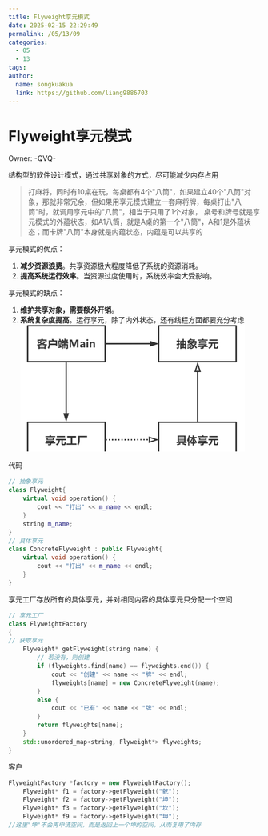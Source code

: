 ```yaml
---
title: Flyweight享元模式
date: 2025-02-15 22:29:49
permalink: /05/13/09
categories: 
  - 05
  - 13
tags: 
author:
  name: songkuakua
  link: https://github.com/liang9886703
---
```

# Flyweight享元模式

Owner: -QVQ-

结构型的软件设计模式，通过共享对象的方式，尽可能减少内存占用

> 打麻将，同时有10桌在玩，每桌都有4个"八筒"，如果建立40个"八筒"对象，那就非常冗余，但如果用享元模式建立一套麻将牌，每桌打出"八筒"时，就调用享元中的"八筒"，相当于只用了1个对象，
桌号和牌号就是享元模式的外蕴状态，如A1八筒，就是A桌的第一个"八筒"，A和1是外蕴状态；而卡牌"八筒"本身就是内蕴状态，内蕴是可以共享的
> 

享元模式的优点：

1. **减少资源浪费**。共享资源极大程度降低了系统的资源消耗。
2. **提高系统运行效率**。当资源过度使用时，系统效率会大受影响。

享元模式的缺点：

1. **维护共享对象，需要额外开销**。
2. **系统复杂度提高**。运行享元，除了内外状态，还有线程方面都要充分考虑
![Untitled](./pic24.png)

代码

```cpp
// 抽象享元
class Flyweight{
	virtual void operation() {
		cout << "打出" << m_name << endl;
	}
	string m_name;
}
// 具体享元
class ConcreteFlyweight : public Flyweight{
	virtual void operation() {
		cout << "打出" << m_name << endl;
	}
}

```

享元工厂存放所有的具体享元，并对相同内容的具体享元只分配一个空间

```cpp
// 享元工厂
class FlyweightFactory 
{
// 获取享元
	Flyweight* getFlyweight(string name) {
		// 若没有，则创建
		if (flyweights.find(name) == flyweights.end()) {
			cout << "创建" << name << "牌" << endl;
			flyweights[name] = new ConcreteFlyweight(name);
		}
		else {
			cout << "已有" << name << "牌" << endl;
		}
		return flyweights[name];
	}
	std::unordered_map<string, Flyweight*> flyweights;
}

```

客户

```cpp
FlyweightFactory *factory = new FlyweightFactory();
	Flyweight* f1 = factory->getFlyweight("乾");
	Flyweight* f2 = factory->getFlyweight("坤");
	Flyweight* f3 = factory->getFlyweight("坎");
	Flyweight* f9 = factory->getFlyweight("坤");
//这里"坤"不会再申请空间，而是返回上一个坤的空间，从而复用了内存
```